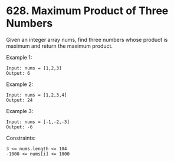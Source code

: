 # 628. Maximum Product of Three Numbers

Given an integer array nums, find three numbers whose product is maximum and return the maximum product.

 
Example 1:
```
Input: nums = [1,2,3]
Output: 6
```
Example 2:
```
Input: nums = [1,2,3,4]
Output: 24
```
Example 3:
```
Input: nums = [-1,-2,-3]
Output: -6
```

Constraints:
```
3 <= nums.length <= 104
-1000 <= nums[i] <= 1000
```